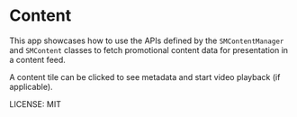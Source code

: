 Content
=======

This app showcases how to use the APIs defined by the `SMContentManager` and `SMContent` classes to fetch promotional content data for presentation in a content feed.

A content tile can be clicked to see metadata and start video playback (if applicable).


LICENSE: MIT
